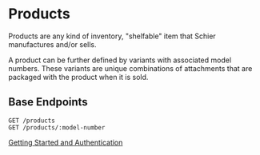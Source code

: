 # Products

Products are any kind of inventory, "shelfable" item that Schier manufactures and/or sells.

A product can be further defined by variants with associated model numbers. These variants are unique combinations of attachments that are packaged with the product when it is sold.

## Base Endpoints

```HTTP request
GET /products
GET /products/:model-number
```

<seealso style="cards">
<category ref="config">
<a href="getting-started.md" summary="How to get started using the Schier Product API" id="authentication">Getting Started and Authentication</a>
</category>
<category ref="products">
<a href="get-list-of-products.md" />
<a href="get-single-product.md" />
</category>
</seealso>